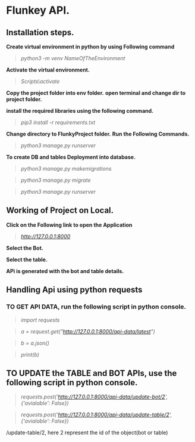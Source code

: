 # Flunkey API.

## Installation steps.

**Create virtual environment in python by using Following command**
> _python3 -m venv NameOfTheEnvironment_

**Activate the virtual environment.**
> _Scripts\activate_

**Copy the project folder into env folder.**
**open terminal and change dir to project folder.**

**install the required libraries using the following command.**
>_pip3 install -r requirements.txt_

**Change directory to FlunkyProject folder.**
**Run the Following Commands.**
>_python3 manage.py runserver_

**To create DB and tables Deployment into database.**
>_python3 manage.py makemigrations_ 

>_python3 manage.py migrate_

>_python3 manage.py runserver_

## Working of Project on Local.
**Click on the Following link to open the Application**
>_http://127.0.0.1:8000_

**Select the Bot.**

**Select the table.**

**APi is generated with the bot and table details.**

## Handling Api using python requests

### TO GET API DATA, run the following script in python console.
>_import requests_

>_a = request.get("http://127.0.0.1:8000/api-data/latest")_

>_b = a.json()_

>_print(b)_

## TO UPDATE the TABLE and BOT APIs, use the following script in python console.

>_requests.post('http://127.0.0.1:8000/api-data/update-bot/2', {'avialable': False})_

>_requests.post('http://127.0.0.1:8000/api-data/update-table/2', {'avialable': False})_

/update-table/2, here 2 represent the id of the object(bot or table)





